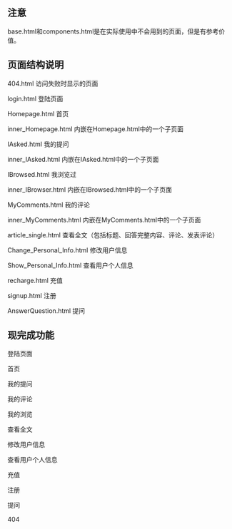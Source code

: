 ## 注意

base.html和components.html是在实际使用中不会用到的页面，但是有参考价值。



## 页面结构说明

404.html 访问失败时显示的页面

login.html 登陆页面

Homepage.html 首页

inner_Homepage.html 内嵌在Homepage.html中的一个子页面

IAsked.html 我的提问

inner_IAsked.html 内嵌在IAsked.html中的一个子页面

IBrowsed.html 我浏览过

inner_IBrowser.html 内嵌在IBrowsed.html中的一个子页面

MyComments.html 我的评论

inner_MyComments.html 内嵌在MyComments.html中的一个子页面

article_single.html 查看全文（包括标题、回答完整内容、评论、发表评论）

Change_Personal_Info.html 修改用户信息

Show_Personal_Info.html 查看用户个人信息

recharge.html 充值

signup.html 注册

AnswerQuestion.html 提问

## 现完成功能

登陆页面

首页

我的提问

我的评论

我的浏览

查看全文

修改用户信息

查看用户个人信息

充值

注册

提问

404